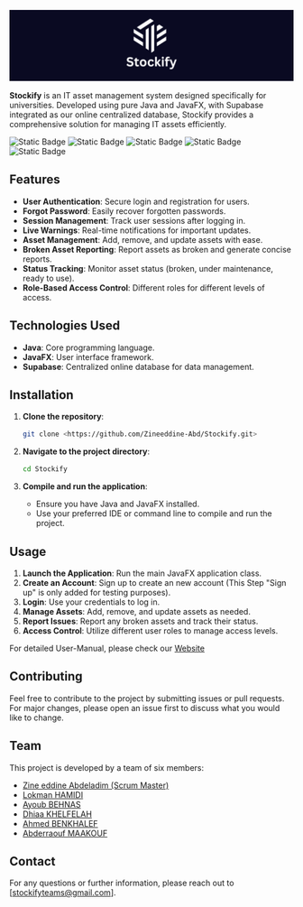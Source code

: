 ![Banner](https://github.com/Zineeddine-Abd/Stockify/blob/master/Stockify%20Banner.png?raw=true)

**Stockify** is an IT asset management system designed specifically for universities. Developed using pure Java and JavaFX, with Supabase integrated as our online centralized database, Stockify provides a comprehensive solution for managing IT assets efficiently.

![Static Badge](https://img.shields.io/badge/Java-orange)
![Static Badge](https://img.shields.io/badge/JavaFx-red)
![Static Badge](https://img.shields.io/badge/SupaBase-green)
![Static Badge](https://img.shields.io/badge/Session--Management-blue)
![Static Badge](https://img.shields.io/badge/User--Authentication-yellow)


## Features

- **User Authentication**: Secure login and registration for users.
- **Forgot Password**: Easily recover forgotten passwords.
- **Session Management**: Track user sessions after logging in.
- **Live Warnings**: Real-time notifications for important updates.
- **Asset Management**: Add, remove, and update assets with ease.
- **Broken Asset Reporting**: Report assets as broken and generate concise reports.
- **Status Tracking**: Monitor asset status (broken, under maintenance, ready to use).
- **Role-Based Access Control**: Different roles for different levels of access.

## Technologies Used

- **Java**: Core programming language.
- **JavaFX**: User interface framework.
- **Supabase**: Centralized online database for data management.

## Installation

1. **Clone the repository**:
    ```bash
    git clone <https://github.com/Zineeddine-Abd/Stockify.git>
    ```

2. **Navigate to the project directory**:
    ```bash
    cd Stockify
    ```

3. **Compile and run the application**:
    - Ensure you have Java and JavaFX installed.
    - Use your preferred IDE or command line to compile and run the project.

## Usage

1. **Launch the Application**: Run the main JavaFX application class.
2. **Create an Account**: Sign up to create an new account (This Step "Sign up" is only added for testing purposes).
3. **Login**: Use your credentials to log in.
4. **Manage Assets**: Add, remove, and update assets as needed.
5. **Report Issues**: Report any broken assets and track their status.
6. **Access Control**: Utilize different user roles to manage access levels.

For detailed User-Manual, please check our <a href="https://sites.google.com/view/stockify-help/home?pli=1" target="_blank">Website</a> 

## Contributing

Feel free to contribute to the project by submitting issues or pull requests. For major changes, please open an issue first to discuss what you would like to change.

## Team

This project is developed by a team of six members:
- <a href="https://github.com/Zineeddine-Abd" target="_blank">Zine eddine Abdeladim (Scrum Master)</a> 
- <a href="https://github.com/lokHamid" target="_blank">Lokman HAMIDI</a> 
- <a href="https://github.com/Ayoub3434" target="_blank">Ayoub BEHNAS</a> 
- <a href="https://github.com/11raiden" target="_blank">Dhiaa KHELFELAH</a>
- <a href="https://github.com/AhmedEury" target="_blank">Ahmed BENKHALEF</a> 
- <a href="https://github.com/abderraoufMKF" target="_blank">Abderraouf MAAKOUF</a> 
   
## Contact

For any questions or further information, please reach out to [stockifyteams@gmail.com].
